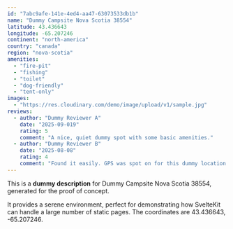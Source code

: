 ```yaml
---
id: "7abc9afe-141e-4ed4-aa47-63073533db1b"
name: "Dummy Campsite Nova Scotia 38554"
latitude: 43.436643
longitude: -65.207246
continent: "north-america"
country: "canada"
region: "nova-scotia"
amenities:
  - "fire-pit"
  - "fishing"
  - "toilet"
  - "dog-friendly"
  - "tent-only"
images:
  - "https://res.cloudinary.com/demo/image/upload/v1/sample.jpg"
reviews:
  - author: "Dummy Reviewer A"
    date: "2025-09-019"
    rating: 5
    comment: "A nice, quiet dummy spot with some basic amenities."
  - author: "Dummy Reviewer B"
    date: "2025-08-08"
    rating: 4
    comment: "Found it easily. GPS was spot on for this dummy location."
---
```


This is a **dummy description** for Dummy Campsite Nova Scotia 38554, generated for the proof of concept.

It provides a serene environment, perfect for demonstrating how SvelteKit can handle a large number of static pages. The coordinates are 43.436643, -65.207246.
